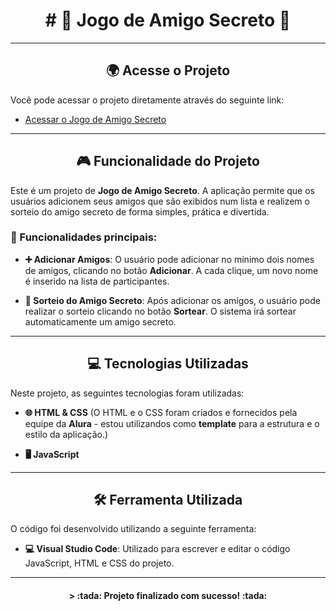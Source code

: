 
<h1 align="center"> # 🎉 Jogo de Amigo Secreto 🎁 </h1>

---

<h2 align="center">🌍 Acesse o Projeto</h2>

Você pode acessar o projeto diretamente através do seguinte link:

- [Acessar o Jogo de Amigo Secreto](https://challenge-jogo-amigo-secreto.vercel.app/)

---

<h2 align="center">🎮 Funcionalidade do Projeto</h2>

Este é um projeto de **Jogo de Amigo Secreto**. A aplicação permite que os usuários adicionem seus amigos que são exibidos num lista e realizem o sorteio do amigo secreto de forma simples, prática e divertida.

### 🚀 Funcionalidades principais:

- **➕ Adicionar Amigos**: O usuário pode adicionar no mínimo dois nomes de amigos, clicando no botão **Adicionar**. A cada clique, um novo nome é inserido na lista de participantes.
  
- **🎲 Sorteio do Amigo Secreto**: Após adicionar os amigos, o usuário pode realizar o sorteio clicando no botão **Sortear**. O sistema irá sortear automaticamente um amigo secreto.

---

<h2 align="center">💻 Tecnologias Utilizadas</h2>

Neste projeto, as seguintes tecnologias foram utilizadas:

- **🌐 HTML & CSS** (O HTML e o CSS foram criados e fornecidos pela equipe da **Alura** - estou utilizandos como **template** para a estrutura e o estilo da aplicação.)
  
- **🖥️ JavaScript**

---

<h2 align="center">🛠️ Ferramenta Utilizada</h2>

O código foi desenvolvido utilizando a seguinte ferramenta:

- **💻 Visual Studio Code**: Utilizado para escrever e editar o código JavaScript, HTML e CSS do projeto.

---

<h4 align="center"> > :tada: Projeto finalizado com sucesso! :tada: </h4>
